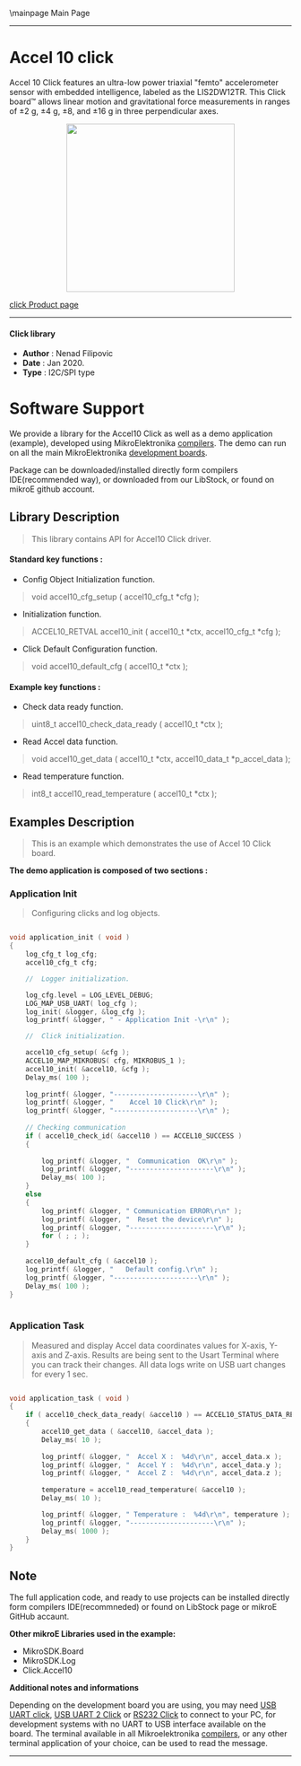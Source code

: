 \mainpage Main Page
 
 

---
# Accel 10 click

Accel 10 Click features an ultra-low power triaxial "femto" accelerometer sensor with embedded intelligence, labeled as the LIS2DW12TR. This Click board™ allows linear motion and gravitational force measurements in ranges of ±2 g, ±4 g, ±8, and ±16 g in three perpendicular axes. 

<p align="center">
  <img src="http://download.mikroe.com/images/click_for_ide/accel10_click.png" height=300px>
</p>

[click Product page](<https://www.mikroe.com/accel-10-click>)

---


#### Click library 

- **Author**        : Nenad Filipovic
- **Date**          : Jan 2020.
- **Type**          : I2C/SPI type


# Software Support

We provide a library for the Accel10 Click 
as well as a demo application (example), developed using MikroElektronika 
[compilers](http://shop.mikroe.com/compilers). 
The demo can run on all the main MikroElektronika [development boards](http://shop.mikroe.com/development-boards).

Package can be downloaded/installed directly form compilers IDE(recommended way), or downloaded from our LibStock, or found on mikroE github account. 

## Library Description

> This library contains API for Accel10 Click driver.

#### Standard key functions :

- Config Object Initialization function.
> void accel10_cfg_setup ( accel10_cfg_t *cfg ); 
 
- Initialization function.
> ACCEL10_RETVAL accel10_init ( accel10_t *ctx, accel10_cfg_t *cfg );

- Click Default Configuration function.
> void accel10_default_cfg ( accel10_t *ctx );


#### Example key functions :

- Check data ready function.
> uint8_t accel10_check_data_ready ( accel10_t *ctx );
 
- Read Accel data function.
> void accel10_get_data ( accel10_t *ctx, accel10_data_t *p_accel_data );

- Read temperature function.
> int8_t accel10_read_temperature ( accel10_t *ctx );

## Examples Description

> 
> This is an example which demonstrates the use of Accel 10 Click board.
> 

**The demo application is composed of two sections :**

### Application Init 

>
> Configuring clicks and log objects.
> 

```c

void application_init ( void )
{
    log_cfg_t log_cfg;
    accel10_cfg_t cfg;

    //  Logger initialization.

    log_cfg.level = LOG_LEVEL_DEBUG;
    LOG_MAP_USB_UART( log_cfg );
    log_init( &logger, &log_cfg );
    log_printf( &logger, " - Application Init -\r\n" );

    //  Click initialization.

    accel10_cfg_setup( &cfg );
    ACCEL10_MAP_MIKROBUS( cfg, MIKROBUS_1 );
    accel10_init( &accel10, &cfg );
    Delay_ms( 100 );
    
    log_printf( &logger, "---------------------\r\n" );
    log_printf( &logger, "    Accel 10 Click\r\n" );
    log_printf( &logger, "---------------------\r\n" );
    
    // Checking communication
    if ( accel10_check_id( &accel10 ) == ACCEL10_SUCCESS )
    {
        
        log_printf( &logger, "  Communication  OK\r\n" );
        log_printf( &logger, "---------------------\r\n" );
        Delay_ms( 100 );
    }
    else
    {
        log_printf( &logger, " Communication ERROR\r\n" );
        log_printf( &logger, "  Reset the device\r\n" );
        log_printf( &logger, "---------------------\r\n" );
        for ( ; ; );
    }
    
    accel10_default_cfg ( &accel10 );
    log_printf( &logger, "   Default config.\r\n" );
    log_printf( &logger, "---------------------\r\n" );
    Delay_ms( 100 );
}
  
```

### Application Task

>
> Measured and display Accel data coordinates values for X-axis, Y-axis and Z-axis.
> Results are being sent to the Usart Terminal where you can track their changes.
> All data logs write on USB uart changes for every 1 sec.
> 

```c

void application_task ( void )
{
    if ( accel10_check_data_ready( &accel10 ) == ACCEL10_STATUS_DATA_READY )
    {
        accel10_get_data ( &accel10, &accel_data );
        Delay_ms( 10 );
        
        log_printf( &logger, "  Accel X :  %4d\r\n", accel_data.x );
        log_printf( &logger, "  Accel Y :  %4d\r\n", accel_data.y );
        log_printf( &logger, "  Accel Z :  %4d\r\n", accel_data.z );
    
        temperature = accel10_read_temperature( &accel10 );
        Delay_ms( 10 );

        log_printf( &logger, " Temperature :  %4d\r\n", temperature );
        log_printf( &logger, "---------------------\r\n" );
        Delay_ms( 1000 );
    }
} 

```

## Note



The full application code, and ready to use projects can be  installed directly form compilers IDE(recommneded) or found on LibStock page or mikroE GitHub accaunt.

**Other mikroE Libraries used in the example:** 

- MikroSDK.Board
- MikroSDK.Log
- Click.Accel10

**Additional notes and informations**

Depending on the development board you are using, you may need 
[USB UART click](http://shop.mikroe.com/usb-uart-click), 
[USB UART 2 Click](http://shop.mikroe.com/usb-uart-2-click) or 
[RS232 Click](http://shop.mikroe.com/rs232-click) to connect to your PC, for 
development systems with no UART to USB interface available on the board. The 
terminal available in all Mikroelektronika 
[compilers](http://shop.mikroe.com/compilers), or any other terminal application 
of your choice, can be used to read the message.



---
